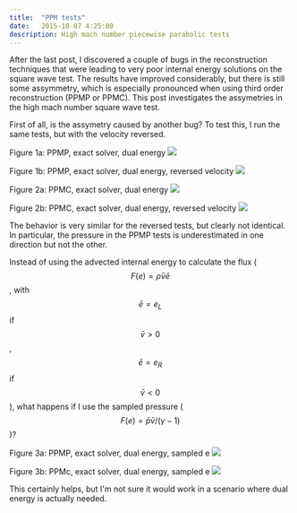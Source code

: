 ```yaml
---
title:  "PPM tests"
date:   2015-10-07 4:25:00
description: High mach number piecewise parabolic tests 
---
```


After the last post, I discovered a couple of bugs in the reconstruction 
techniques that were leading to very poor internal energy 
solutions on the square wave test. The results have improved considerably, 
but there is still some assymmetry, which is especially pronounced when using 
third order reconstruction (PPMP or PPMC). This post investigates the assymetries 
in the high mach number square wave test.

First of all, is the assymetry caused by another bug? To test this, I run the 
same tests, but with the velocity reversed.

Figure 1a: PPMP, exact solver, dual energy
<img src="{{ site.url }}assets/images/PPMP_exact_M800_de.png">

Figure 1b: PPMP, exact solver, dual energy, reversed velocity
<img src="{{ site.url }}assets/images/PPMP_exact_M800_de_reverse.png">

Figure 2a: PPMC, exact solver, dual energy
<img src="{{ site.url }}assets/images/PPMC_exact_M800_de.png">

Figure 2b: PPMC, exact solver, dual energy, reversed velocity
<img src="{{ site.url }}assets/images/PPMC_exact_M800_de_reverse.png">

The behavior is very similar for the reversed tests, but clearly not identical. 
In particular, the pressure in the PPMP tests is underestimated in one direction 
but not the other.

Instead of using the advected internal energy to calculate the 
flux ($$F(e) = \bar{\rho}\bar{v}\bar{e}$$, with $$\bar{e} = e_{L}$$ if $$\bar{v} > 0$$, 
$$\bar{e} = e_{R}$$ if $$\bar{v} < 0$$), what happens if I use the sampled pressure 
($$F(e) = \bar{p}\bar{v} / (\gamma - 1)$$)?

Figure 3a: PPMP, exact solver, dual energy, sampled e
<img src="{{ site.url }}assets/images/PPMP_exact_M800_se.png">

Figure 3b: PPMc, exact solver, dual energy, sampled e
<img src="{{ site.url }}assets/images/PPMC_exact_M800_se.png">

This certainly helps, but I'm not sure it would work in a scenario where dual energy 
is actually needed.

